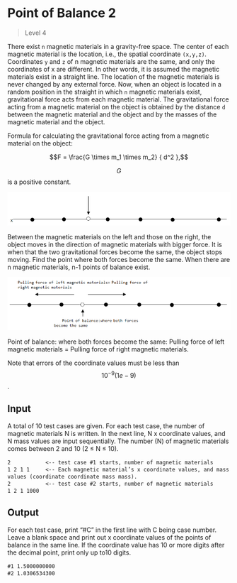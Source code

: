 ﻿# Point of Balance 2
> Level 4
	
There exist `n` magnetic materials in a gravity-free space.
The center of each magnetic material is the location, i.e., the spatial coordinate `(x,y,z)`.
Coordinates `y` and `z` of n magnetic materials are the same, and only the coordinates of x are different.
In other words, it is assumed the magnetic materials exist in a straight line.
The location of the magnetic materials is never changed by any external force.
Now, when an object is located in a random position in the straight in which `n` magnetic materials exist, gravitational force acts from each magnetic material.
The gravitational force acting from a magnetic material on the object is obtained by the distance `d` between the magnetic material and the object and by the masses of the magnetic material and the object.

Formula for calculating the gravitational force acting from a magnetic material on the object:

$$F = \frac{G \times m_1 \times m_2} { d^2 },$$

$$G$$ is a positive constant.

![1](1.png)

Between the magnetic materials on the left and those on the right, the object moves in the direction of magnetic materials with bigger force. It is when that the two gravitational forces become the same, the object stops moving. Find the point where both forces become the same. When there are n magnetic materials, n-1 points of balance exist.

![2](2.png)

Point of balance: where both forces become the same: Pulling force of left magnetic materials = Pulling force of right magnetic materials.

Note that errors of the coordinate values must be less than $$10^{-9}(1e-9)$$.

## Input
A total of 10 test cases are given. For each test case, the number of magnetic materials N is written. In the next line, N x coordinate values, and N mass values are input sequentially. The number (N) of magnetic materials comes between 2 and 10 (2 ≤ N ≤ 10).

```
2           <-- test case #1 starts, number of magnetic materials
1 2 1 1     <-- Each magnetic material’s x coordinate values, and mass values (coordinate coordinate mass mass).
2           <-- test case #2 starts, number of magnetic materials
1 2 1 1000
```


## Output

For each test case, print “#C” in the first line with C being case number. Leave a blank space and print out x coordinate values of the points of balance in the same line. If the coordinate value has 10 or more digits after the decimal point, print only up to10 digits.

```
#1 1.5000000000
#2 1.0306534300
```